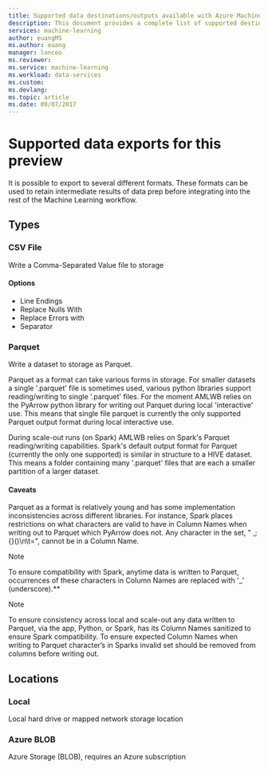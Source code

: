 ```yaml
---
title: Supported data destinations/outputs available with Azure Machine Learning Data Preparation  | Microsoft Docs
description: This document provides a complete list of supported destinations/outputs available for Azure ML data prep
services: machine-learning
author: euangMS
ms.author: euang
manager: lanceo
ms.reviewer: 
ms.service: machine-learning
ms.workload: data-services
ms.custom: 
ms.devlang: 
ms.topic: article 
ms.date: 09/07/2017
---
```


# Supported data exports for this preview 
It is possible to export to several different formats. These formats can be used to retain intermediate results of data prep before integrating into the rest of the Machine Learning workflow.

## Types 
### CSV File 
Write a Comma-Separated Value file to storage

#### Options
- Line Endings
- Replace Nulls With
- Replace Errors with 
- Separator


### Parquet ###
Write a dataset to storage as Parquet.

Parquet as a format can take various forms in storage. For smaller datasets a single '.parquet' file is sometimes used, various python libraries support reading/writing to single '.parquet' files. For the moment AMLWB relies on the PyArrow python library for writing out Parquet during local 'interactive' use. This means that single file parquet is currently the only supported Parquet output format during local interactive use.

During scale-out runs (on Spark) AMLWB relies on Spark's Parquet reading/writing capabilities. Spark's default output format for Parquet (currently the only one supported) is similar in structure to a HIVE dataset. This means a folder containing many '.parquet' files that are each a smaller partition of a larger dataset. 

#### Caveats ####
Parquet as a format is relatively young and has some implementation inconsistencies across different libraries. For instance, Spark places restrictions on what characters are valid to have in Column Names when writing out to Parquet which PyArrow does not. Any character in the set, " ,;{}()\\n\\t=", cannot be in a Column Name.

>[!NOTE]
>To ensure compatibility with Spark, anytime data is written to Parquet, occurrences of these characters in Column Names are replaced with '_' (underscore).**

>[!NOTE]
>To ensure consistency across local and scale-out any data written to Parquet, via the app, Python, or Spark, has its Column Names sanitized to ensure Spark compatibility. To ensure expected Column Names when writing to Parquet character’s in Sparks invalid set should be removed from columns before writing out.



## Locations 
### Local 
Local hard drive or mapped network storage location

### Azure BLOB 
Azure Storage (BLOB), requires an Azure subscription

